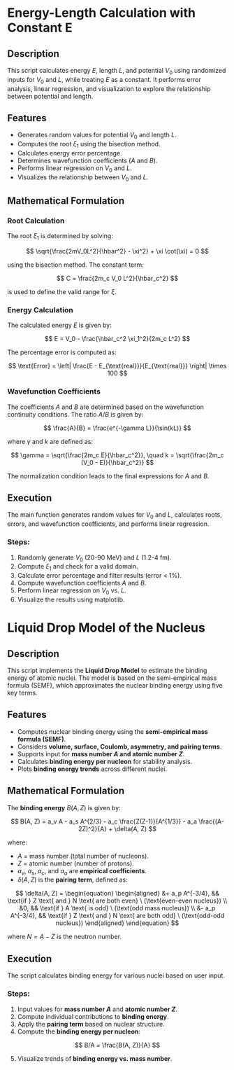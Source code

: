 
# Energy-Length Calculation with Constant E

## Description

This script calculates energy $E$, length $L$, and potential $V_0$ using randomized inputs for $V_0$ and $L$, while treating $E$ as a constant. It performs error analysis, linear regression, and visualization to explore the relationship between potential and length.

## Features

- Generates random values for potential $V_0$ and length $L$.
- Computes the root $\xi_1$ using the bisection method.
- Calculates energy error percentage.
- Determines wavefunction coefficients ($A$ and $B$).
- Performs linear regression on $V_0$ and $L$.
- Visualizes the relationship between $V_0$ and $L$.

## Mathematical Formulation

### Root Calculation

The root $\xi_1$ is determined by solving:

$$
\sqrt{\frac{2mV_0L^2}{\hbar^2} - \xi^2} + \xi \cot(\xi) = 0
$$

using the bisection method. The constant term:

$$
C = \frac{2m_c V_0 L^2}{\hbar_c^2}
$$

is used to define the valid range for $\xi$.

### Energy Calculation

The calculated energy $E$ is given by:

$$
E = V_0 - \frac{\hbar_c^2 \xi_1^2}{2m_c L^2}
$$

The percentage error is computed as:

$$
\text{Error} = \left| \frac{E - E_{\text{real}}}{E_{\text{real}}} \right| \times 100
$$

### Wavefunction Coefficients

The coefficients $A$ and $B$ are determined based on the wavefunction continuity conditions. The ratio $A/B$ is given by:

$$
\frac{A}{B} = \frac{e^{-\gamma L}}{\sin(kL)}
$$

where $\gamma$ and $k$ are defined as:

$$
\gamma = \sqrt{\frac{2m_c E}{\hbar_c^2}}, \quad k = \sqrt{\frac{2m_c (V_0 - E)}{\hbar_c^2}}
$$

The normalization condition leads to the final expressions for $A$ and $B$.

## Execution

The main function generates random values for $V_0$ and $L$, calculates roots, errors, and wavefunction coefficients, and performs linear regression.

### Steps:

1. Randomly generate $V_0$ (20-90 MeV) and $L$ (1.2-4 fm).
2. Compute $\xi_1$ and check for a valid domain.
3. Calculate error percentage and filter results (error < 1%).
4. Compute wavefunction coefficients $A$ and $B$.
5. Perform linear regression on $V_0$ vs. $L$.
6. Visualize the results using matplotlib.


# Liquid Drop Model of the Nucleus

## Description

This script implements the **Liquid Drop Model** to estimate the binding energy of atomic nuclei. The model is based on the semi-empirical mass formula (SEMF), which approximates the nuclear binding energy using five key terms.

## Features

- Computes nuclear binding energy using the **semi-empirical mass formula (SEMF)**.
- Considers **volume, surface, Coulomb, asymmetry, and pairing terms**.
- Supports input for **mass number $A$ and atomic number $Z$**.
- Calculates **binding energy per nucleon** for stability analysis.
- Plots **binding energy trends** across different nuclei.

## Mathematical Formulation

The **binding energy** $B(A, Z)$ is given by:

$$
B(A, Z) = a_v A - a_s A^{2/3} - a_c \frac{Z(Z-1)}{A^{1/3}} - a_a \frac{(A-2Z)^2}{A} + \delta(A, Z)
$$

where:

- $A$ = mass number (total number of nucleons).
- $Z$ = atomic number (number of protons).
- $a_v$, $a_s$, $a_c$, and $a_a$ are **empirical coefficients**.
- $\delta(A, Z)$ is the **pairing term**, defined as:

$$
\delta(A, Z) =
\begin{equation}
\begin{aligned}
   &+ a_p A^{-3/4}, && \text{if } Z \text{ and } N \text{ are both even} \ (\text{even-even nucleus}) \\
   &0, && \text{if } A \text{ is odd} \ (\text{odd mass nucleus}) \\
   &- a_p A^{-3/4}, && \text{if } Z \text{ and } N \text{ are both odd} \ (\text{odd-odd nucleus})
\end{aligned}
\end{equation}
$$

where $N = A - Z$ is the neutron number.

## Execution

The script calculates binding energy for various nuclei based on user input.

### Steps:

1. Input values for **mass number $A$** and **atomic number $Z$**.
2. Compute individual contributions to **binding energy**.
3. Apply the **pairing term** based on nuclear structure.
4. Compute the **binding energy per nucleon**:

$$
B/A = \frac{B(A, Z)}{A}
$$

5. Visualize trends of **binding energy vs. mass number**.

